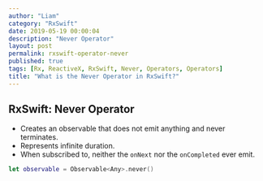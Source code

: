 ```yaml
---
author: "Liam"
category: "RxSwift"
date: 2019-05-19 00:00:04
description: "Never Operator"
layout: post
permalink: rxswift-operator-never
published: true
tags: [Rx, ReactiveX, RxSwift, Never, Operators, Operators]
title: "What is the Never Operator in RxSwift?"
---
```


## RxSwift: Never Operator

- Creates an observable that does not emit anything and never terminates.
- Represents infinite duration.
- When subscribed to, neither the `onNext` nor the `onCompleted` ever emit.

```swift
let observable = Observable<Any>.never()
```
